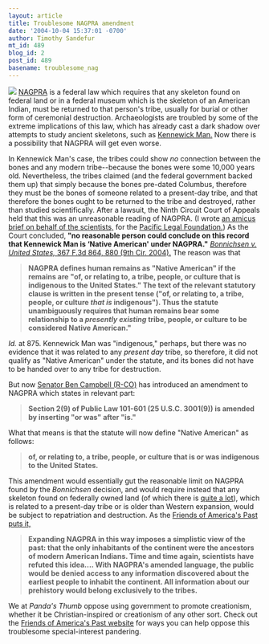 ```yaml
---
layout: article
title: Troublesome NAGPRA amendment
date: '2004-10-04 15:37:01 -0700'
author: Timothy Sandefur
mt_id: 489
blog_id: 2
post_id: 489
basename: troublesome_nag
---
```

<a href="http://www.stanford.edu/class/ihum42/Meltzer_images.html"><img src="http://www.stanford.edu/class/ihum42/kennewick%20man%20--%20skeleton.jpg"></a>
<a href="http://www.pandasthumb.org/pt-archives/000045.html">NAGPRA</a> is a federal law which requires that any skeleton found on federal land or in a federal museum which is the skeleton of an American Indian, must be returned to that person's tribe, usually for burial or other form of ceremonial destruction. Archaeologists are troubled by some of the extreme implications of this law, which has already cast a dark shadow over attempts to study ancient skeletons, such as <a href="http://www.kennewick-man.com/">Kennewick Man.</a> Now there is a possibility that NAGPRA will get even worse.


<!--more-->

In Kennewick Man's case, the tribes could show <i>no</i> connection between the bones and any modern tribe--because the bones were some 10,000 years old. Nevertheless, the tribes claimed (and the federal government backed them up) that simply because the bones pre-dated Columbus, therefore they must be the bones of someone related to a present-day tribe, and that therefore the bones ought to be returned to the tribe and destroyed, rather than studied scientifically. After a lawsuit, the Ninth Circuit Court of Appeals held that this was an unreasonable reading of NAGPRA. (I wrote <a href="http://www.friendsofpast.org/pdf/amici/amici-pacific.pdf">an amicus brief on behalf of the scientists,</a> for the <a href="http://www.pacificlegal.org">Pacific Legal Foundation.</a>) As the Court concluded,<b> "no reasonable person could conclude on this record that Kennewick Man is ‘Native American' under NAGPRA."</b> <i><a href="http://rds.yahoo.com/S=2766679/K=bonnichsen+v.+united+states/v=2/SID=w/TID=OVT_8/l=WS1/R=1/H=0/IPC=us/SHE=0/SIG=13j5gsjd1/*-http%3A//www.ca9.uscourts.gov/ca9/newopinions.nsf/AAFB80F54839DD2D88256E300069CF95/$file/0235994.pdf?openelement">Bonnichsen v. United States,</i> 367 F.3d 864, 880 (9th Cir. 2004).</a> The reason was that<blockquote><b>NAGPRA defines human remains as "Native American" if the remains are "of, or relating to, a tribe, people, or culture that is indigenous to the United States." The text of the relevant statutory clause is written in the present tense ("of, or relating to, a tribe, people, or culture <i>that is</i> indigenous"). Thus the statute unambiguously requires that human remains bear some relationship to a <i>presently existing</i> tribe, people, or culture to be considered Native American."</b></blockquote>

<i>Id.</i> at 875. Kennewick Man was "indigenous," perhaps, but there was no evidence that it was related to any <i>present day</i> tribe, so therefore, it did not qualify as "Native American" under the statute, and its bones did not have to be handed over to any tribe for destruction.

But now <a href="http://campbell.senate.gov/">Senator Ben Campbell (R-CO)</a> has introduced an amendment to NAGPRA which states in relevant part:<blockquote><b>Section 2(9) of Public Law 101-601 (25 U.S.C. 3001(9)) is amended by inserting "or was" after "is."</b></blockquote>

What that means is that the statute will now define "Native American" as follows:<blockquote><b> of, or relating to, a tribe, people, or culture that is or was indigenous to the United States.</b></blockquote>

This amendment would essentially gut the reasonable limit on NAGPRA found by the <i>Bonnichsen </i>decision, and would require instead that any skeleton found on federally owned land (of which there is <a href="http://www.blm.gov/natacq/pls00/pdf/part1-3.pdf">quite a lot</a>), which is related to a present-day tribe or is older than Western expansion, would be subject to repatriation and destruction. As the <a href="http://www.friendsofpast.org/nagpra/040929News.html">Friends of America's Past puts it,</a><blockquote><b>Expanding NAGPRA in this way imposes a simplistic view of the past: that the only inhabitants of the continent were the ancestors of modern American Indians. Time and time again, scientists have refuted this idea.... With NAGPRA's amended language, the public would be denied access to any information discovered about the earliest people to inhabit the continent. All information about our prehistory would belong exclusively to the tribes.</b></blockquote>

We at <i>Panda's Thumb</i> oppose using government to promote creationism, whether it be Christian-inspired or creationism of any other sort. Check out the <a href="http://www.friendsofpast.org">Friends of America's Past website</a> for ways you can help oppose this troublesome special-interest pandering.
